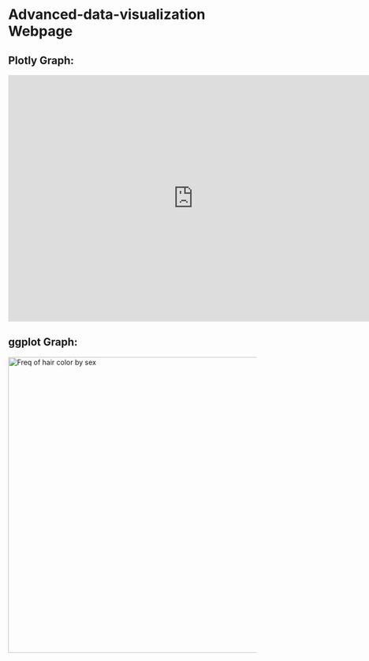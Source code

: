# Advanced-data-visualization Webpage
## Plotly Graph:

<iframe style="border:0" src="https://jaystadelman.github.io/Advanced%20data%20visualization/Freq%20of%20hair%20color%20by%20sex.html" width="750" height="500"></iframe>

## ggplot Graph:

<img src="https://jaystadelman.github.io/Advanced%20data%20visualization/Freq%20of%20hair%20color%20by%20sex.png" alt="Freq of hair color by sex" width="800" height="600">

